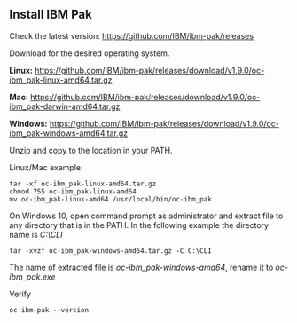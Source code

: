 ## Install IBM Pak

Check the latest version:
https://github.com/IBM/ibm-pak/releases

Download for the desired operating system.

**Linux:**
https://github.com/IBM/ibm-pak/releases/download/v1.9.0/oc-ibm_pak-linux-amd64.tar.gz

**Mac:**
https://github.com/IBM/ibm-pak/releases/download/v1.9.0/oc-ibm_pak-darwin-amd64.tar.gz

**Windows:**
https://github.com/IBM/ibm-pak/releases/download/v1.9.0/oc-ibm_pak-windows-amd64.tar.gz

Unzip and copy to the location in your PATH.

Linux/Mac example:
```
tar -xf oc-ibm_pak-linux-amd64.tar.gz
chmod 755 oc-ibm_pak-linux-amd64
mv oc-ibm_pak-linux-amd64 /usr/local/bin/oc-ibm_pak
```

On Windows 10, open command prompt as administrator and extract file to any directory that is in the PATH. In the following example the directory name is *C:\CLI*
```
tar -xvzf oc-ibm_pak-windows-amd64.tar.gz -C C:\CLI
```
The name of extracted file is *oc-ibm_pak-windows-amd64*, rename it to *oc-ibm_pak.exe*

Verify
```
oc ibm-pak --version
```
